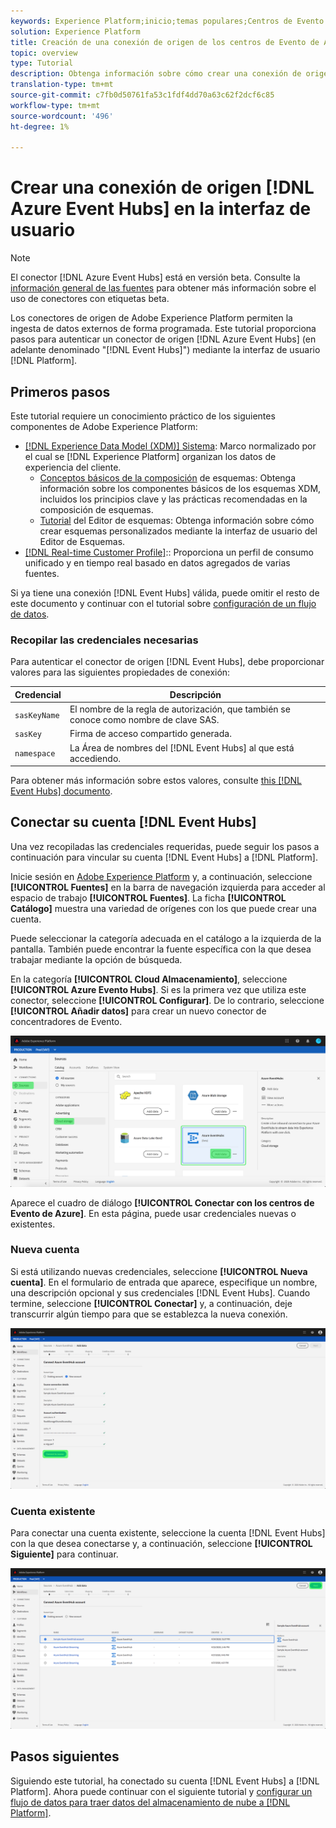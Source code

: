 ```yaml
---
keywords: Experience Platform;inicio;temas populares;Centros de Evento de Azure;Centros de Evento;Centros de evento de azure
solution: Experience Platform
title: Creación de una conexión de origen de los centros de Evento de Azure en la interfaz de usuario
topic: overview
type: Tutorial
description: Obtenga información sobre cómo crear una conexión de origen de Azure Evento Hubs mediante la interfaz de usuario de Adobe Experience Platform.
translation-type: tm+mt
source-git-commit: c7fb0d50761fa53c1fdf4dd70a63c62f2dcf6c85
workflow-type: tm+mt
source-wordcount: '496'
ht-degree: 1%

---
```



# Crear una conexión de origen [!DNL Azure Event Hubs] en la interfaz de usuario

>[!NOTE]
>
> El conector [!DNL Azure Event Hubs] está en versión beta. Consulte la [información general de las fuentes](../../../../home.md#terms-and-conditions) para obtener más información sobre el uso de conectores con etiquetas beta.

Los conectores de origen de Adobe Experience Platform permiten la ingesta de datos externos de forma programada. Este tutorial proporciona pasos para autenticar un conector de origen [!DNL Azure Event Hubs] (en adelante denominado &quot;[!DNL Event Hubs]&quot;) mediante la interfaz de usuario [!DNL Platform].

## Primeros pasos

Este tutorial requiere un conocimiento práctico de los siguientes componentes de Adobe Experience Platform:

- [[!DNL Experience Data Model (XDM)] Sistema](../../../../../xdm/home.md): Marco normalizado por el cual se  [!DNL Experience Platform] organizan los datos de experiencia del cliente.
   - [Conceptos básicos de la composición](../../../../../xdm/schema/composition.md) de esquemas: Obtenga información sobre los componentes básicos de los esquemas XDM, incluidos los principios clave y las prácticas recomendadas en la composición de esquemas.
   - [Tutorial](../../../../../xdm/tutorials/create-schema-ui.md) del Editor de esquemas: Obtenga información sobre cómo crear esquemas personalizados mediante la interfaz de usuario del Editor de Esquemas.
- [[!DNL Real-time Customer Profile]](../../../../../profile/home.md):: Proporciona un perfil de consumo unificado y en tiempo real basado en datos agregados de varias fuentes.

Si ya tiene una conexión [!DNL Event Hubs] válida, puede omitir el resto de este documento y continuar con el tutorial sobre [configuración de un flujo de datos](../../dataflow/streaming/cloud-storage-streaming.md).

### Recopilar las credenciales necesarias

Para autenticar el conector de origen [!DNL Event Hubs], debe proporcionar valores para las siguientes propiedades de conexión:

| Credencial | Descripción |
| ---------- | ----------- |
| `sasKeyName` | El nombre de la regla de autorización, que también se conoce como nombre de clave SAS. |
| `sasKey` | Firma de acceso compartido generada. |
| `namespace` | La Área de nombres del [!DNL Event Hubs] al que está accediendo. |

Para obtener más información sobre estos valores, consulte [this [!DNL Event Hubs] documento](https://docs.microsoft.com/en-us/azure/event-hubs/authenticate-shared-access-signature).

## Conectar su cuenta [!DNL Event Hubs]

Una vez recopiladas las credenciales requeridas, puede seguir los pasos a continuación para vincular su cuenta [!DNL Event Hubs] a [!DNL Platform].

Inicie sesión en [Adobe Experience Platform](https://platform.adobe.com) y, a continuación, seleccione **[!UICONTROL Fuentes]** en la barra de navegación izquierda para acceder al espacio de trabajo **[!UICONTROL Fuentes]**. La ficha **[!UICONTROL Catálogo]** muestra una variedad de orígenes con los que puede crear una cuenta.

Puede seleccionar la categoría adecuada en el catálogo a la izquierda de la pantalla. También puede encontrar la fuente específica con la que desea trabajar mediante la opción de búsqueda.

En la categoría **[!UICONTROL Cloud Almacenamiento]**, seleccione **[!UICONTROL Azure Evento Hubs]**. Si es la primera vez que utiliza este conector, seleccione **[!UICONTROL Configurar]**. De lo contrario, seleccione **[!UICONTROL Añadir datos]** para crear un nuevo conector de concentradores de Evento.

![](../../../../images/tutorials/create/eventhub/catalog.png)

Aparece el cuadro de diálogo **[!UICONTROL Conectar con los centros de Evento de Azure]**. En esta página, puede usar credenciales nuevas o existentes.

### Nueva cuenta

Si está utilizando nuevas credenciales, seleccione **[!UICONTROL Nueva cuenta]**. En el formulario de entrada que aparece, especifique un nombre, una descripción opcional y sus credenciales [!DNL Event Hubs]. Cuando termine, seleccione **[!UICONTROL Conectar]** y, a continuación, deje transcurrir algún tiempo para que se establezca la nueva conexión.

![](../../../../images/tutorials/create/eventhub/new.png)

### Cuenta existente

Para conectar una cuenta existente, seleccione la cuenta [!DNL Event Hubs] con la que desea conectarse y, a continuación, seleccione **[!UICONTROL Siguiente]** para continuar.

![](../../../../images/tutorials/create/eventhub/existing.png)

## Pasos siguientes

Siguiendo este tutorial, ha conectado su cuenta [!DNL Event Hubs] a [!DNL Platform]. Ahora puede continuar con el siguiente tutorial y [configurar un flujo de datos para traer datos del almacenamiento de nube a [!DNL Platform]](../../dataflow/streaming/cloud-storage-streaming.md).